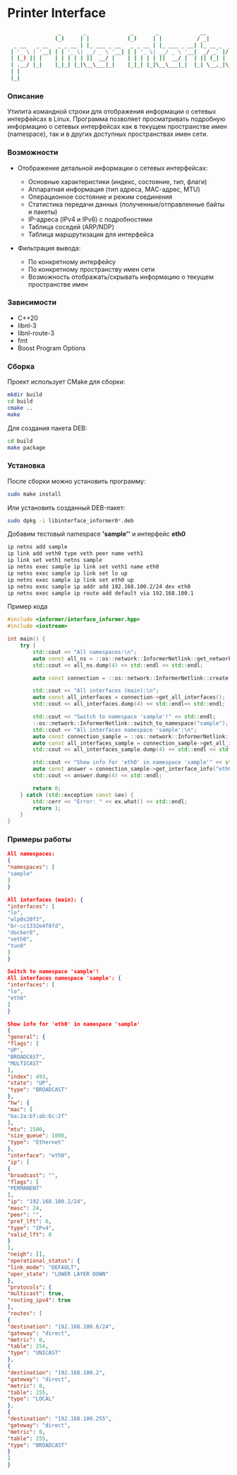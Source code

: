 # Printer Interface

````bash
                _       _              _       _             __               
               (_)     | |            (_)     | |           / _|              
  _ __   _ __   _ _ __ | |_ ___ _ __   _ _ __ | |_ ___ _ __| |_ __ _  ___ ___ 
 | '_ \ | '__| | | '_ \| __/ _ \ '__| | | '_ \| __/ _ \ '__|  _/ _` |/ __/ _ \
 | |_) || |    | | | | | ||  __/ |    | | | | | ||  __/ |  | || (_| | (_|  __/
 | .__/ |_|    |_|_| |_|\__\___|_|    |_|_| |_|\__\___|_|  |_| \__,_|\___\___|
 | |                                                                         
 |_|                                                                         
 ````

### Описание

Утилита командной строки для отображения информации о сетевых интерфейсах в Linux.
Программа позволяет просматривать подробную информацию о сетевых интерфейсах как
в текущем пространстве имен (namespace), так и в других доступных пространствах
имен сети.

### Возможности

- Отображение детальной информации о сетевых интерфейсах:
    - Основные характеристики (индекс, состояние, тип, флаги)
    - Аппаратная информация (тип адреса, MAC-адрес, MTU)
    - Операционное состояние и режим соединения
    - Статистика передачи данных (полученные/отправленные байты и пакеты)
    - IP-адреса (IPv4 и IPv6) с подробностями
    - Таблица соседей (ARP/NDP)
    - Таблица маршрутизации для интерфейса

- Фильтрация вывода:
    - По конкретному интерфейсу
    - По конкретному пространству имен сети
    - Возможность отображать/скрывать информацию о текущем пространстве имен

### Зависимости

- C++20
- libnl-3
- libnl-route-3
- fmt
- Boost Program Options

### Сборка

Проект использует CMake для сборки:

````bash
mkdir build
cd build
cmake ..
make
````

Для создания пакета DEB:

````bash
cd build
make package
````

### Установка

После сборки можно установить программу:

````bash
sudo make install
````

Или установить созданный DEB-пакет:

````bash
sudo dpkg -i libinterface_informer0*.deb
````

Добавим тестовый namespace **'sample''** и интерфейс **eth0**

````bash
ip netns add sample
ip link add veth0 type veth peer name veth1
ip link set veth1 netns sample
ip netns exec sample ip link set veth1 name eth0
ip netns exec sample ip link set lo up
ip netns exec sample ip link set eth0 up
ip netns exec sample ip addr add 192.168.100.2/24 dev eth0
ip netns exec sample ip route add default via 192.168.100.1
````

Пример кода
````c++
#include <informer/interface_informer.hpp>
#include <iostream>

int main() {
    try {
        std::cout << "All namespaces:\n";
        auto const all_ns = ::os::network::InformerNetlink::get_network_namespaces();
        std::cout << all_ns.dump(4) << std::endl << std::endl;

        auto const connection = ::os::network::InformerNetlink::create();

        std::cout << "All interfaces (main):\n";
        auto const all_interfaces = connection->get_all_interfaces();
        std::cout << all_interfaces.dump(4) << std::endl<< std::endl;

        std::cout << "Switch to namespace 'sample'!" << std::endl;
        ::os::network::InformerNetlink::switch_to_namespace("sample");
        std::cout << "All interfaces namespace 'sample':\n";
        auto const connection_sample = ::os::network::InformerNetlink::create();
        auto const all_interfaces_sample = connection_sample->get_all_interfaces();
        std::cout << all_interfaces_sample.dump(4) << std::endl << std::endl;

        std::cout << "Show info for 'eth0' in namespace 'sample'" << std::endl;
        auto const answer = connection_sample->get_interface_info("eth0");
        std::cout << answer.dump(4) << std::endl;

        return 0;
    } catch (std::exception const &ex) {
        std::cerr << "Error: " << ex.what() << std::endl;
        return 1;
    }
}
````

### Примеры работы

````json
All namespaces:
{
"namespaces": [
"sample"
]
}

All interfaces (main): {
"interfaces": [
"lo",
"wlp0s20f3",
"br-cc1332e4f8fd",
"docker0",
"veth0",
"tun0"
]
}

Switch to namespace 'sample'!
All interfaces namespace 'sample': {
"interfaces": [
"lo",
"eth0"
]
}

Show info for 'eth0' in namespace 'sample'
{
"general": {
"flags": [
"UP",
"BROADCAST",
"MULTICAST"
],
"index": 493,
"state": "UP",
"type": "BROADCAST"
},
"hw": {
"mac": [
"ba:2a:bf:ab:6c:2f"
],
"mtu": 1500,
"size_queue": 1000,
"type": "Ethernet"
},
"interface": "eth0",
"ip": [
{
"broadcast": "",
"flags": [
"PERMANENT"
],
"ip": "192.168.100.2/24",
"masc": 24,
"peer": "",
"pref_lft": 0,
"type": "IPv4",
"valid_lft": 0
}
],
"neigh": [],
"operational_status": {
"link_mode": "DEFAULT",
"oper_state": "LOWER LAYER DOWN"
},
"protocols": {
"multicast": true,
"routing_ipv4": true
},
"routes": [
{
"destination": "192.168.100.0/24",
"gateway": "direct",
"metric": 0,
"table": 254,
"type": "UNICAST"
},
{
"destination": "192.168.100.2",
"gateway": "direct",
"metric": 0,
"table": 255,
"type": "LOCAL"
},
{
"destination": "192.168.100.255",
"gateway": "direct",
"metric": 0,
"table": 255,
"type": "BROADCAST"
}
]
}
````